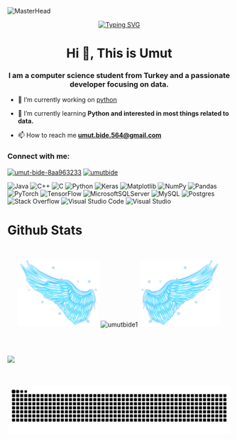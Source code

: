  ![MasterHead](https://media.licdn.com/dms/image/v2/D4E16AQEWtQHXML9JlQ/profile-displaybackgroundimage-shrink_350_1400/profile-displaybackgroundimage-shrink_350_1400/0/1691878638603?e=1758153600&v=beta&t=_uUWncnuAAajqjE4tIj6ygT8oYVSRHuBVUhJtgXqW_M)
 
<p align="center">
  <a href="https://github.com/umutbide1">
    <img src="https://readme-typing-svg.demolab.com?font=Fira+Code&size=28&duration=3000&pause=500&center=true&vCenter=true&width=435&lines=%e2%9c%a8+Umut+Bide+%e2%9c%a8;%f0%9f%93%9a+Software+%f0%9f%92%bb;Welcome+To+My+Profile+%f0%9f%91%80" alt="Typing SVG" />
  </a>
</p>
<h1 align="center">Hi 👋, This is Umut</h1>
<h3 align="center">I am a computer science student from Turkey and a passionate developer focusing on data.</h3>

- 🔭 I’m currently working on [python](https://github.com/umutbide1/python)

- 🌱 I’m currently learning **Python and interested in most things related to data.**

- 📫 How to reach me **umut.bide.564@gmail.com**

<h3 align="left">Connect with me:</h3>
<p align="left">
<a href="https://linkedin.com/in/umut-bide-8aa963233" target="blank"><img align="center" src="https://raw.githubusercontent.com/rahuldkjain/github-profile-readme-generator/master/src/images/icons/Social/linked-in-alt.svg" alt="umut-bide-8aa963233" height="30" width="40" /></a>
<a href="https://instagram.com/umutbide" target="blank"><img align="center" src="https://raw.githubusercontent.com/rahuldkjain/github-profile-readme-generator/master/src/images/icons/Social/instagram.svg" alt="umutbide" height="30" width="40" /></a>
</p>

</div>


![Java](https://img.shields.io/badge/java-%23ED8B00.svg?style=for-the-badge&logo=openjdk&logoColor=white)
![C++](https://img.shields.io/badge/c++-%2300599C.svg?style=for-the-badge&logo=c%2B%2B&logoColor=white)
![C](https://img.shields.io/badge/c-%2300599C.svg?style=for-the-badge&logo=c&logoColor=white)
![Python](https://img.shields.io/badge/python-3670A0?style=for-the-badge&logo=python&logoColor=ffdd54)
![Keras](https://img.shields.io/badge/Keras-%23D00000.svg?style=for-the-badge&logo=Keras&logoColor=white)
![Matplotlib](https://img.shields.io/badge/Matplotlib-%23ffffff.svg?style=for-the-badge&logo=Matplotlib&logoColor=black)
![NumPy](https://img.shields.io/badge/numpy-%23013243.svg?style=for-the-badge&logo=numpy&logoColor=white)
![Pandas](https://img.shields.io/badge/pandas-%23150458.svg?style=for-the-badge&logo=pandas&logoColor=white)
![PyTorch](https://img.shields.io/badge/PyTorch-%23EE4C2C.svg?style=for-the-badge&logo=PyTorch&logoColor=white)
![TensorFlow](https://img.shields.io/badge/TensorFlow-%23FF6F00.svg?style=for-the-badge&logo=TensorFlow&logoColor=white)
![MicrosoftSQLServer](https://img.shields.io/badge/Microsoft%20SQL%20Server-CC2927?style=for-the-badge&logo=microsoft%20sql%20server&logoColor=white)
![MySQL](https://img.shields.io/badge/mysql-4479A1.svg?style=for-the-badge&logo=mysql&logoColor=white)
![Postgres](https://img.shields.io/badge/postgres-%23316192.svg?style=for-the-badge&logo=postgresql&logoColor=white)
![Stack Overflow](https://img.shields.io/badge/-Stackoverflow-FE7A16?style=for-the-badge&logo=stack-overflow&logoColor=white)
![Visual Studio Code](https://img.shields.io/badge/Visual%20Studio%20Code-0078d7.svg?style=for-the-badge&logo=visual-studio-code&logoColor=white)
![Visual Studio](https://img.shields.io/badge/Visual%20Studio-5C2D91.svg?style=for-the-badge&logo=visual-studio&logoColor=white)


# Github Stats

 <br />
 
  <p align="center">
  <a>
    <img heigth="160" width="182" src="https://github.com/CagatayAkkas/CagatayAkkas/blob/main/img/Bird%20Wing%20Left.png">
      <img align="center" src="https://github-readme-stats.vercel.app/api?username=umutbide1&theme=material-palenight&hide_border=false&include_all_commits=false&count_private=false" alt="umutbide1" />
    <img heigth="160" width="182" src="https://github.com/CagatayAkkas/CagatayAkkas/blob/main/img/Bird%20Wing%20Right.png">
  </a>
</p>

  
<br />


 <!--
 [![Top Langs](https://github-readme-stats.vercel.app/api/top-langs/?username=CagatayAkkas&layout=compact&langs_count=25&title_color=0000ee&text_color=ffffff&bg_color=000000&hide_border=true)](https://github.com/umutbide1/github-readme-stats)
-->


<br />

![](https://github-profile-trophy.vercel.app/?username=umutbide1&theme=dracula&no-frame=false&no-bg=false&margin-w=4)


<br />


<br />


<!--
</details>
-->

<!--
<details>
   <summary>:zap: Languages and Tools</summary>
 -->





<picture>
  <source media="(prefers-color-scheme: dark)" srcset="https://raw.githubusercontent.com/umutbide1/umutbide1/output/github-contribution-grid-snake-dark.svg">
  <source media="(prefers-color-scheme: light)" srcset="https://raw.githubusercontent.com/umutbide1/umutbide1/output/github-contribution-grid-snake.svg">
  <img alt="github contribution grid snake animation" src="https://raw.githubusercontent.com/umutbide1/umutbide1/output/github-contribution-grid-snake.svg">
</picture>




